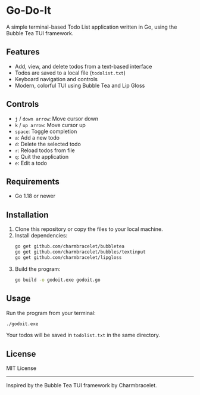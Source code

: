 # Go-Do-It

A simple terminal-based Todo List application written in Go, using the Bubble Tea TUI framework.

## Features

- Add, view, and delete todos from a text-based interface
- Todos are saved to a local file (`todolist.txt`)
- Keyboard navigation and controls
- Modern, colorful TUI using Bubble Tea and Lip Gloss

## Controls

- `j` / `down arrow`: Move cursor down
- `k` / `up arrow`: Move cursor up
- `space`: Toggle completion
- `a`: Add a new todo
- `d`: Delete the selected todo
- `r`: Reload todos from file
- `q`: Quit the application
- `e`: Edit a todo

## Requirements

- Go 1.18 or newer

## Installation

1. Clone this repository or copy the files to your local machine.
2. Install dependencies:
   ```sh
   go get github.com/charmbracelet/bubbletea
   go get github.com/charmbracelet/bubbles/textinput
   go get github.com/charmbracelet/lipgloss
   ```
3. Build the program:
   ```sh
   go build -o godoit.exe godoit.go
   ```

## Usage

Run the program from your terminal:

```sh
./godoit.exe
```

Your todos will be saved in `todolist.txt` in the same directory.

## License

MIT License

---

Inspired by the Bubble Tea TUI framework by Charmbracelet.
